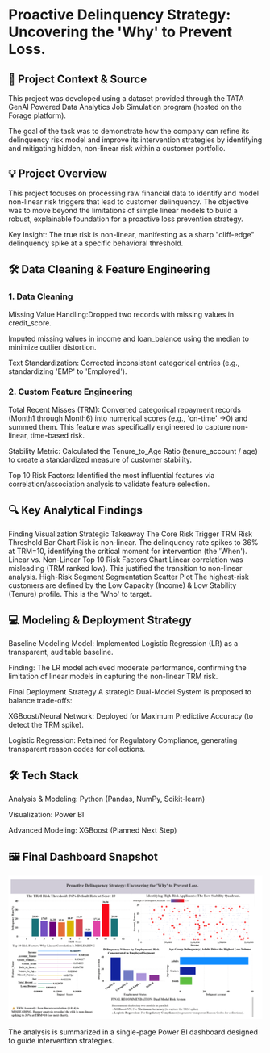 # Proactive Delinquency Strategy: Uncovering the 'Why' to Prevent Loss.
## 🚀 Project Context & Source
This project was developed using a dataset provided through the TATA GenAI Powered Data Analytics Job Simulation program (hosted on the Forage platform).

The goal of the task was to demonstrate how the company can refine its delinquency risk model and improve its intervention strategies by identifying and mitigating hidden, non-linear risk within a customer portfolio.

## 💡 Project Overview
This project focuses on processing raw financial data to identify and model non-linear risk triggers that lead to customer delinquency. The objective was to move beyond the limitations of simple linear models to build a robust, explainable foundation for a proactive loss prevention strategy.

Key Insight: The true risk is non-linear, manifesting as a sharp "cliff-edge" delinquency spike at a specific behavioral threshold.

## 🛠️ Data Cleaning & Feature Engineering
### 1. Data Cleaning
Missing Value Handling:Dropped two records with missing values in credit_score.

Imputed missing values in income and loan_balance using the median to minimize outlier distortion.

Text Standardization: Corrected inconsistent categorical entries (e.g., standardizing 'EMP' to 'Employed').

### 2. Custom Feature Engineering
Total Recent Misses (TRM): Converted categorical repayment records (Month1 through Month6) into numerical scores (e.g., 'on-time' →0) and summed them. This feature was specifically engineered to capture non-linear, time-based risk.

Stability Metric: Calculated the Tenure_to_Age Ratio (tenure_account / age) to create a standardized measure of customer stability.

Top 10 Risk Factors: Identified the most influential features via correlation/association analysis to validate feature selection.

## 🔍 Key Analytical Findings
Finding	Visualization	Strategic Takeaway
The Core Risk Trigger	TRM Risk Threshold Bar Chart	Risk is non-linear. The delinquency rate spikes to 36% at TRM=10, identifying the critical moment for intervention (the 'When').
Linear vs. Non-Linear	Top 10 Risk Factors Chart	Linear correlation was misleading (TRM ranked low). This justified the transition to non-linear analysis.
High-Risk Segment	Segmentation Scatter Plot	The highest-risk customers are defined by the Low Capacity (Income) & Low Stability (Tenure) profile. This is the 'Who' to target.

## 💻 Modeling & Deployment Strategy
Baseline Modeling
Model: Implemented Logistic Regression (LR) as a transparent, auditable baseline.

Finding: The LR model achieved moderate performance, confirming the limitation of linear models in capturing the non-linear TRM risk.

Final Deployment Strategy
A strategic Dual-Model System is proposed to balance trade-offs:

XGBoost/Neural Network: Deployed for Maximum Predictive Accuracy (to detect the TRM spike).

Logistic Regression: Retained for Regulatory Compliance, generating transparent reason codes for collections.

## 🛠️ Tech Stack
Analysis & Modeling: Python (Pandas, NumPy, Scikit-learn)

Visualization: Power BI

Advanced Modeling: XGBoost (Planned Next Step)

## 🖼️ Final Dashboard Snapshot

![Proactive Delinquency Strategy Dashboard](https://github.com/angel1234-ship-it/Proactive-Delinquency-Strategy/blob/main/Dashboard.png)

The analysis is summarized in a single-page Power BI dashboard designed to guide intervention strategies.
